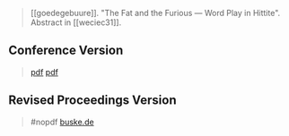 > [[goedegebuure]]. "The Fat and the Furious — Word Play in Hittite". Abstract in [[weciec31]].

## Conference Version
> [pdf](https://ucla.app.box.com/v/weciec2019-goedegebuure)
> [pdf](a/goedegebuure2019.pdf)

## Revised Proceedings Version
> #nopdf 
> [buske.de](https://buske.de/proceedings-of-the-31st-annual-ucla-indo-european-conference.html)